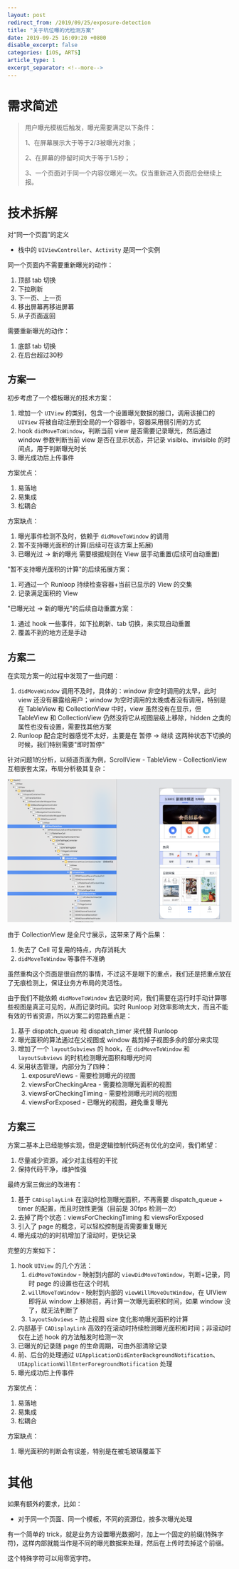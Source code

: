 ```yaml
---
layout: post
redirect_from: /2019/09/25/exposure-detection
title: "关于坑位曝的光检测方案"
date: 2019-09-25 16:09:20 +0800
disable_excerpt: false
categories: [iOS, ARTS]
article_type: 1
excerpt_separator: <!--more-->
---
```


# 需求简述

> 用户曝光模板后触发，曝光需要满足以下条件：
>
> 1、在屏幕展示大于等于2/3被曝光对象；
>
> 2、在屏幕的停留时间大于等于1.5秒；
>
> 3、一个页面对于同一个内容仅曝光一次。仅当重新进入页面后会继续上报。

<!--more-->

# 技术拆解

对“同一个页面”的定义

- 栈中的 `UIViewController`、`Activity` 是同一个实例

同一个页面内不需要重新曝光的动作：

1. 顶部 tab 切换
2. 下拉刷新
3. 下一页、上一页
4. 移出屏幕再移进屏幕
5. 从子页面返回

需要重新曝光的动作：

1. 底部 tab 切换
2. 在后台超过30秒

## 方案一

初步考虑了一个模板曝光的技术方案：

1. 增加一个 `UIView` 的类别，包含一个设置曝光数据的接口，调用该接口的 `UIView` 将被自动注册到全局的一个容器中，容器采用弱引用的方式
2. hook `didMoveToWindow`，判断当前 view 是否需要记录曝光，然后通过 window 参数判断当前 view 是否在显示状态，并记录 visible、invisible 的时间点，用于判断曝光时长
3. 曝光成功后上传事件

方案优点：

1. 易落地
2. 易集成
3. 松耦合

方案缺点：

1. 曝光事件检测不及时，依赖于 `didMoveToWindow` 的调用
2. 暂不支持曝光面积的计算(后续可在该方案上拓展)
3. 已曝光过 -> 新的曝光 需要根据规则在 View 层手动重置(后续可自动重置)

"暂不支持曝光面积的计算"的后续拓展方案：

1. 可通过一个 Runloop 持续检查容器+当前已显示的 View 的交集
2. 记录满足面积的 View

"已曝光过 -> 新的曝光"的后续自动重置方案：

1. 通过 hook 一些事件，如下拉刷新、tab 切换，来实现自动重置
2. 覆盖不到的地方还是手动



## 方案二

在实现方案一的过程中发现了一些问题：

1. `didMoveWindow` 调用不及时，具体的：window 非空时调用的太早，此时 view 还没有暴露给用户；window 为空时调用的太晚或者没有调用，特别是在 TableView 和 CollectionView 中时，view 虽然没有在显示，但 TableView 和 CollectionView 仍然没将它从视图层级上移除，hidden 之类的属性也没有设置，需要找其他方案
2. Runloop 配合定时器感觉不太好，主要是在 暂停 -> 继续 这两种状态下切换的时候，我们特别需要"即时暂停"

针对问题1的分析，以频道页面为例，ScrollView - TableView - CollectionView 互相嵌套太深，布局分析极其复杂：

![Image 1](/assets/img/image2019-8-21_17-21-22.png)

由于 CollectionView 是全尺寸展示，这带来了两个后果：

1. 失去了 Cell 可复用的特点，内存消耗大
2. `didMoveToWindow` 等事件不准确

虽然重构这个页面是很自然的事情，不过这不是眼下的重点，我们还是把重点放在了无痕检测上，保证业务方布局的灵活性。

由于我们不能依赖 `didMoveToWindow` 去记录时间，我们需要在运行时手动计算哪些视图是真正可见的，从而记录时间。实时 Runloop 对效率影响太大，而且不能有效的节省资源，所以方案二的思路重点是：

1. 基于 dispatch_queue 和 dispatch_timer  来代替 Runloop 
2. 曝光面积的算法通过在父视图或 window 裁剪掉子视图多余的部分来实现
3. 增加了一个 `layoutSubviews` 的 hook，在 `didMoveToWindow` 和 `layoutSubviews` 的时机检测曝光面积和曝光时间
4. 采用状态管理，内部分为了四种：
   1. exposureViews - 需要检测曝光的视图
   2. viewsForCheckingArea - 需要检测曝光面积的视图
   3. viewsForCheckingTiming - 需要检测曝光时间的视图
   4. viewsForExposed - 已曝光的视图，避免重复曝光



## 方案三

方案二基本上已经能够实现，但是逻辑控制代码还有优化的空间，我们希望：

1. 尽量减少资源，减少对主线程的干扰
2. 保持代码干净，维护性强

最终方案三做出的改进有：

1. 基于 `CADisplayLink` 在滚动时检测曝光面积，不再需要 dispatch_queue + timer 的配置，而且时效性更强（目前是 30fps 检测一次）
2. 去掉了两个状态：viewsForCheckingTiming 和 viewsForExposed
3. 引入了 page 的概念，可以轻松控制是否需要重复曝光
4. 曝光成功的的时机增加了滚动时，更快记录

完整的方案如下：

1. hook `UIView` 的几个方法：
   1. `didMoveToWindow` - 映射到内部的 `viewDidMoveToWindow`，判断+记录，同时 page 的设置也在这个时机
   2. `willMoveToWindow` - 映射到内部的 `viewWillMoveOutWindow`，在 UIView 即将从 window 上移除前，再计算一次曝光面积和时间，如果 window 没了，就无法判断了
   3. `layoutSubviews` - 防止视图 size 变化影响曝光面积的计算
2. 内部基于 `CADisplayLink` 高效的在滚动时持续检测曝光面积和时间；非滚动时仅在上述 hook 的方法触发时检测一次
3. 已曝光的记录随 page 的生命周期，可由外部清除记录
4. 前、后台的处理通过 `UIApplicationDidEnterBackgroundNotification`、`UIApplicationWillEnterForegroundNotification` 处理
5. 曝光成功后上传事件

方案优点：

1. 易落地
2. 易集成
3. 松耦合

方案缺点：

1. 曝光面积的判断会有误差，特别是在被毛玻璃覆盖下



# 其他

如果有额外的要求，比如：

- 对于同一个页面、同一个模板，不同的资源位，按多次曝光处理

有一个简单的 trick，就是业务方设置曝光数据时，加上一个固定的前缀(特殊字符)，这样内部就能当作是不同的曝光数据来处理，然后在上传时去掉这个前缀。

这个特殊字符可以用零宽字符。